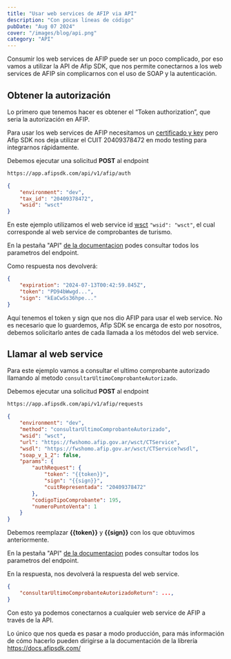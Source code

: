 ```yaml
---
title: "Usar web services de AFIP via API"
description: "Con pocas líneas de código"
pubDate: "Aug 07 2024"
cover: "/images/blog/api.png"
category: "API"
---
```



Consumir los web services de AFIP puede ser un poco complicado, por eso vamos a utilizar la API de Afip SDK, que nos permite conectarnos a los web services de AFIP sin complicarnos con el uso de SOAP y la autenticación.

## Obtener la autorización

Lo primero que tenemos hacer es obtener el “Token authorization”, que seria la autorización en AFIP.

Para usar los web services de AFIP necesitamos un [certificado y key](https://docs.afipsdk.com/paso-a-paso/instalacion#opcional-si-queres-usar-tu-propio-certificado-para-desarrollo) pero Afip SDK nos deja utilizar el CUIT 20409378472 en modo testing para integrarnos rápidamente.


Debemos ejecutar una solicitud **POST** al endpoint

```bash
https://app.afipsdk.com/api/v1/afip/auth
```

```json
{
    "environment": "dev",
    "tax_id": "20409378472",
    "wsid": "wsct"
}
```

En este ejemplo utilizamos el web service id <u>wsct</u> `"wsid": "wsct"`, el cual corresponde al web service de comprobantes de turismo. 

En la pestaña "API" [de la documentacion](https://docs.afipsdk.com/paso-a-paso/instalacion#id-3-crear-una-instancia-clase-afip) podes consultar todos los parametros del endpoint.

Como respuesta nos devolverá:

```json
{
    "expiration": "2024-07-13T00:42:59.845Z",
    "token": "PD94bWwgd...",
    "sign": "kEaCwSs36hpe..."
}
```

Aquí tenemos el token y sign que nos dio AFIP para usar el web service. No es necesario que lo guardemos, Afip SDK se encarga de esto por nosotros, debemos solicitarlo antes de cada llamada a los métodos del web service.


## Llamar al web service

Para este ejemplo vamos a consultar el ultimo comprobante autorizado llamando al metodo `consultarUltimoComprobanteAutorizado`.

Debemos ejecutar una solicitud **POST** al endpoint

```bash
https://app.afipsdk.com/api/v1/afip/requests
```

```json
{
    "environment": "dev",
    "method": "consultarUltimoComprobanteAutorizado",
    "wsid": "wsct",
    "url": "https://fwshomo.afip.gov.ar/wsct/CTService",
    "wsdl": "https://fwshomo.afip.gov.ar/wsct/CTService?wsdl",
    "soap_v_1_2": false,
    "params": {
        "authRequest": {
            "token": "{{token}}",
            "sign": "{{sign}}",
            "cuitRepresentada": "20409378472"
        },
        "codigoTipoComprobante": 195,
        "numeroPuntoVenta": 1
    }
}
```

Debemos reemplazar **{{token}}** y **{{sign}}** con los que obtuvimos anteriormente.

En la pestaña "API" [de la documentacion](https://docs.afipsdk.com/paso-a-paso/web-services/otro-web-service) podes consultar todos los parametros del endpoint.

En la respuesta, nos devolverá la respuesta del web service.

```json
{
    "consultarUltimoComprobanteAutorizadoReturn": ...,
}
```

Con esto ya podemos conectarnos a cualquier web service de AFIP a través de la API.

Lo único que nos queda es pasar a modo producción, para más información de cómo hacerlo pueden dirigirse a la documentación de la librería https://docs.afipsdk.com/